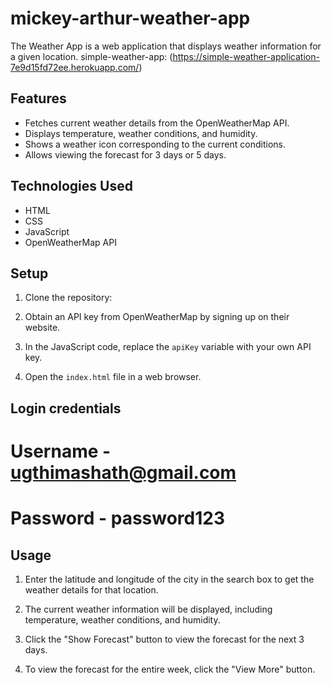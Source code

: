 # mickey-arthur-weather-app

The Weather App is a web application that displays weather information for a given location.
simple-weather-app: (https://simple-weather-application-7e9d15fd72ee.herokuapp.com/)

## Features

- Fetches current weather details from the OpenWeatherMap API.
- Displays temperature, weather conditions, and humidity.
- Shows a weather icon corresponding to the current conditions.
- Allows viewing the forecast for 3 days or 5 days.

## Technologies Used

- HTML
- CSS
- JavaScript
- OpenWeatherMap API

## Setup

1. Clone the repository:


2. Obtain an API key from OpenWeatherMap by signing up on their website.

3. In the JavaScript code, replace the `apiKey` variable with your own API key.

4. Open the `index.html` file in a web browser.

## Login credentials
# Username - ugthimashath@gmail.com
# Password - password123

## Usage

1. Enter the latitude and longitude of the city in the search box to get the weather details for that location.

2. The current weather information will be displayed, including temperature, weather conditions, and humidity.

3. Click the "Show Forecast" button to view the forecast for the next 3 days.

4. To view the forecast for the entire week, click the "View More" button.


